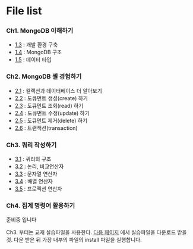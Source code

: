 # File list

### Ch1. MongoDB 이해하기
* [1.3](https://github.com/TaekGeunLee/study_MongoDB/tree/master/B1/1) : 개발 환경 구축
* [1.4](https://github.com/TaekGeunLee/study_MongoDB/tree/master/B1/2) : MongoDB 구조
* [1.5](https://github.com/TaekGeunLee/study_MongoDB/tree/master/B1/3) : 데이터 타입

### Ch2. MongoDB 셸 경험하기
* [2.1](https://github.com/TaekGeunLee/study_MongoDB/tree/master/B1/4) : 컬렉션과 데이터베이스 더 알아보기
* [2.2](https://github.com/TaekGeunLee/study_MongoDB/tree/master/B1/5) : 도큐먼트 생성(create) 하기
* [2.3](https://github.com/TaekGeunLee/study_MongoDB/tree/master/B1/6) : 도큐먼트 조회(read) 하기
* [2.4](https://github.com/TaekGeunLee/study_MongoDB/tree/master/B1/7) : 도큐먼트 수정(update) 하기
* [2.5](https://github.com/TaekGeunLee/study_MongoDB/tree/master/B1/8) : 도큐먼트 제거(delete) 하기
* [2.6](https://github.com/TaekGeunLee/study_MongoDB/tree/master/B1/11) : 트랜잭션(transaction)

### Ch3. 쿼리 작성하기
* [3.1](https://github.com/TaekGeunLee/study_MongoDB/tree/master/B1/9) : 쿼리의 구조
* [3.2](https://github.com/TaekGeunLee/study_MongoDB/tree/master/B1/10) : 논리, 비교연산자
* [3.3](https://github.com/TaekGeunLee/study_MongoDB/tree/master/B1/12) : 문자열 연산자
* [3.4](https://github.com/TaekGeunLee/study_MongoDB/tree/master/B1/13) : 배열 연산자
* [3.5](https://github.com/TaekGeunLee/study_MongoDB/tree/master/B1/14) : 프로젝션 연산자

### Ch4. 집계 명령어 활용하기
준비중 입니다

Ch3. 부터는 교재 실습파일을 사용한다.
[다음 페이지](https://github.com/Karoid/MongoDB_tutorials) 에서 실습파일을 다운로드 받을 것.
다운 받은 뒤 가장 내부의 파일의 install 파일을 실행합니다.




